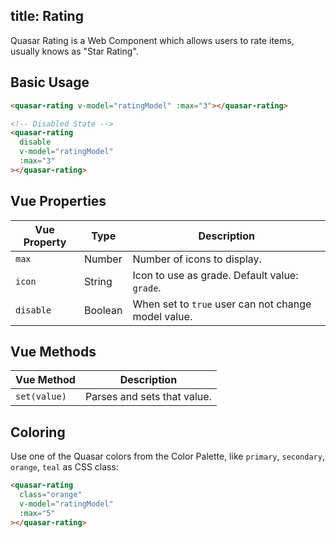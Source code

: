title: Rating
---
Quasar Rating is a Web Component which allows users to rate items, usually knows as "Star Rating".

<input type="hidden" data-fullpage-demo="form/rating">

## Basic Usage

``` html
<quasar-rating v-model="ratingModel" :max="3"></quasar-rating>

<!-- Disabled State -->
<quasar-rating
  disable
  v-model="ratingModel"
  :max="3"
></quasar-rating>
```

## Vue Properties
| Vue Property | Type | Description |
| --- | --- | --- |
| `max` | Number | Number of icons to display. |
| `icon` | String | Icon to use as grade. Default value: `grade`. |
| `disable` | Boolean | When set to `true` user can not change model value. |

## Vue Methods
| Vue Method | Description |
| --- | --- |
| `set(value)` | Parses and sets that value. |

## Coloring
Use one of the Quasar colors from the Color Palette, like `primary`, `secondary`, `orange`, `teal` as CSS class:

``` html
<quasar-rating
  class="orange"
  v-model="ratingModel"
  :max="5"
></quasar-rating>
```

